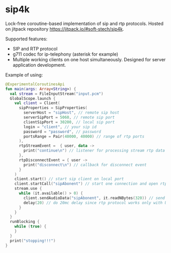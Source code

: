 # sip4k

Lock-free coroutine-based implementation of sip and rtp protocols. Hosted on jitpack repository https://jitpack.io/#soft-stech/sip4k.

Supported features:

* SIP and RTP protocol
* g711 codec for ip-telephony (asterisk for example)
* Multiple working clients on one host simultaneously. Designed for server application development.

Example of using:

```kotlin
@ExperimentalCoroutinesApi
fun main(args: Array<String>) {
  val stream = FileInputStream("input.pcm")
  GlobalScope.launch {
    val client = Client(
      sipProperties = SipProperties(
        serverHost = "sipHost", // remote sip host
        serverSipPort = 5060, // remote sip port
        clientSipPort = 30200, // local sip port
        login = "client", // your sip id
        password = "password", // password
        portsRange = Pair(40000, 40000) // range of rtp ports
      ),
      rtpStreamEvent =  { user, data ->
        print("continue\n") // listener for processing stream rtp data in 16-pcm format
      },
      rtpDisconnectEvent = { user ->
        print("disconnect\n") // callback for disconnect event
      }
    )
    client.start() // start sip client on local port
    client.startCall("sipAbonent") // start one connection and open rtp stream
    stream.use {
      while (it.available() > 0) {
        client.sendAudioData("sipAbonent", it.readNBytes(320)) // send piece of data in format 16-pcm having 20mc size
        delay(20) // do 20mc delay since rtp protocol works only with UDP-header
      }
    }
  }
  runBlocking {
    while (true) {
    }
  }
  print("stopping!!!")
}
```

